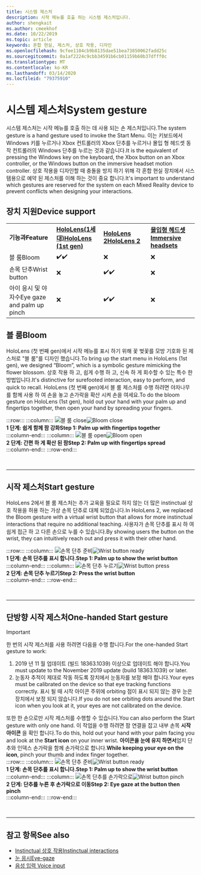 ```yaml
---
title: 시스템 제스처
description: 시작 메뉴를 호출 하는 시스템 제스처입니다.
author: shengkait
ms.author: cmeekhof
ms.date: 10/22/2019
ms.topic: article
keywords: 혼합 현실, 제스처, 상호 작용, 디자인
ms.openlocfilehash: 9cfee1104cb9b8135dae51bea73850062fadd25c
ms.sourcegitcommit: 0a1af2224c9cbb34591b6cb01159b60b37dfff0c
ms.translationtype: MT
ms.contentlocale: ko-KR
ms.lasthandoff: 03/14/2020
ms.locfileid: "79375910"
---
```

# <a name="system-gesture"></a><span data-ttu-id="15ef2-104">시스템 제스처</span><span class="sxs-lookup"><span data-stu-id="15ef2-104">System gesture</span></span>

<span data-ttu-id="15ef2-105">시스템 제스처는 시작 메뉴를 호출 하는 데 사용 되는 손 제스처입니다.</span><span class="sxs-lookup"><span data-stu-id="15ef2-105">The system gesture is a hand gesture used to invoke the Start Menu.</span></span> <span data-ttu-id="15ef2-106">이는 키보드에서 Windows 키를 누르거나 Xbox 컨트롤러의 Xbox 단추를 누르거나 몰입 형 헤드셋 동작 컨트롤러의 Windows 단추를 누르는 것과 같습니다.</span><span class="sxs-lookup"><span data-stu-id="15ef2-106">It is the equivalent of pressing the Windows key on the keyboard, the Xbox button on an Xbox controller, or the Windows button on the immersive headset motion controller.</span></span> <span data-ttu-id="15ef2-107">상호 작용을 디자인할 때 충돌을 방지 하기 위해 각 혼합 현실 장치에서 시스템용으로 예약 된 제스처를 이해 하는 것이 중요 합니다.</span><span class="sxs-lookup"><span data-stu-id="15ef2-107">It's important to understand which gestures are reserved for the system on each Mixed Reality device to prevent conflicts when designing your interactions.</span></span>

## <a name="device-support"></a><span data-ttu-id="15ef2-108">장치 지원</span><span class="sxs-lookup"><span data-stu-id="15ef2-108">Device support</span></span>

<table>
    <colgroup>
    <col width="25%" />
    <col width="25%" />
    <col width="25%" />
    <col width="25%" />
    </colgroup>
    <tr>
        <td><span data-ttu-id="15ef2-109"><strong>기능과</strong></span><span class="sxs-lookup"><span data-stu-id="15ef2-109"><strong>Feature</strong></span></span></td>
        <td><span data-ttu-id="15ef2-110"><a href="hololens-hardware-details.md"><strong>HoloLens(1세대)</strong></a></span><span class="sxs-lookup"><span data-stu-id="15ef2-110"><a href="hololens-hardware-details.md"><strong>HoloLens (1st gen)</strong></a></span></span></td>
        <td><span data-ttu-id="15ef2-111"><a href="https://docs.microsoft.com/hololens/hololens2-hardware"><strong>HoloLens 2</strong></span><span class="sxs-lookup"><span data-stu-id="15ef2-111"><a href="https://docs.microsoft.com/hololens/hololens2-hardware"><strong>HoloLens 2</strong></span></span></td>
        <td><span data-ttu-id="15ef2-112"><a href="immersive-headset-hardware-details.md"><strong>몰입형 헤드셋</strong></a></span><span class="sxs-lookup"><span data-stu-id="15ef2-112"><a href="immersive-headset-hardware-details.md"><strong>Immersive headsets</strong></a></span></span></td>
    </tr>
     <tr>
        <td><span data-ttu-id="15ef2-113">블 룸</span><span class="sxs-lookup"><span data-stu-id="15ef2-113">Bloom</span></span></td>
        <td><span data-ttu-id="15ef2-114">✔️</span><span class="sxs-lookup"><span data-stu-id="15ef2-114">✔️</span></span></td>
        <td>❌</td>
        <td>❌</td>
    </tr>
     <tr>
        <td><span data-ttu-id="15ef2-115">손목 단추</span><span class="sxs-lookup"><span data-stu-id="15ef2-115">Wrist button</span></span></td>
        <td>❌</td>
        <td><span data-ttu-id="15ef2-116">✔️</span><span class="sxs-lookup"><span data-stu-id="15ef2-116">✔️</span></span></td>
        <td>❌</td>
    </tr>
    <tr>
        <td><span data-ttu-id="15ef2-117">아이 응시 및 야자수</span><span class="sxs-lookup"><span data-stu-id="15ef2-117">Eye gaze and palm up pinch</span></span></td>
        <td>❌</td>
        <td><span data-ttu-id="15ef2-118">✔️</span><span class="sxs-lookup"><span data-stu-id="15ef2-118">✔️</span></span></td>
        <td>❌</td>
    </tr>
</table>

## <a name="bloom"></a><span data-ttu-id="15ef2-119">블 룸</span><span class="sxs-lookup"><span data-stu-id="15ef2-119">Bloom</span></span>
<span data-ttu-id="15ef2-120">HoloLens (첫 번째 gen)에서 시작 메뉴를 표시 하기 위해 꽃 벚꽃를 모방 기호화 된 제스처로 "블 룸"를 디자인 했습니다.</span><span class="sxs-lookup"><span data-stu-id="15ef2-120">To bring up the start menu in HoloLens (1st gen), we designed “Bloom”, which is a symbolic gesture mimicking the flower blossom.</span></span> <span data-ttu-id="15ef2-121">상호 작용 하 고, 쉽게 수행 하 고, 신속 하 게 회수할 수 있는 특수 한 방법입니다.</span><span class="sxs-lookup"><span data-stu-id="15ef2-121">It's distinctive for surefooted interaction, easy to perform, and quick to recall.</span></span> <span data-ttu-id="15ef2-122">HoloLens (첫 번째 gen)에서 블 룸 제스처를 수행 하려면 야자나무를 함께 사용 하 여 손을 놓고 손가락을 확산 시켜 손을 여세요.</span><span class="sxs-lookup"><span data-stu-id="15ef2-122">To do the bloom gesture on HoloLens (1st gen), hold out your hand with your palm up and fingertips together, then open your hand by spreading your fingers.</span></span>

:::row:::
    :::column:::
        <span data-ttu-id="15ef2-123">![블 룸 close](images/bloom-close.png)</span><span class="sxs-lookup"><span data-stu-id="15ef2-123">![Bloom close](images/bloom-close.png)</span></span><br>
        <span data-ttu-id="15ef2-124">**1 단계: 쉽게 함께 팜 강화**</span><span class="sxs-lookup"><span data-stu-id="15ef2-124">**Step 1: Palm up with fingertips together**</span></span><br>
    :::column-end:::
    :::column:::
        <span data-ttu-id="15ef2-125">![블 룸 open](images/bloom-open.png)</span><span class="sxs-lookup"><span data-stu-id="15ef2-125">![Bloom open](images/bloom-open.png)</span></span><br>
        <span data-ttu-id="15ef2-126">**2 단계: 간편 하 게 확산 된 팜**</span><span class="sxs-lookup"><span data-stu-id="15ef2-126">**Step 2: Palm up with fingertips spread**</span></span><br>
    :::column-end:::
:::row-end:::

<br>

---

## <a name="start-gesture"></a><span data-ttu-id="15ef2-127">시작 제스처</span><span class="sxs-lookup"><span data-stu-id="15ef2-127">Start gesture</span></span>
<span data-ttu-id="15ef2-128">HoloLens 2에서 블 룸 제스처는 추가 교육을 필요로 하지 않는 더 많은 instinctual 상호 작용을 허용 하는 가상 손목 단추로 대체 되었습니다.</span><span class="sxs-lookup"><span data-stu-id="15ef2-128">In HoloLens 2, we replaced the Bloom gesture with a virtual wrist button that allows for more instinctual interactions that require no additional teaching.</span></span> <span data-ttu-id="15ef2-129">사용자가 손목 단추를 표시 하 여 쉽게 접근 하 고 다른 손으로 누를 수 있습니다.</span><span class="sxs-lookup"><span data-stu-id="15ef2-129">By showing users the button on the wrist, they can intuitively reach out and press it with their other hand.</span></span>

:::row:::
    :::column:::
        <span data-ttu-id="15ef2-130">![손목 단추 준비](images/wrist-button-ready.png)</span><span class="sxs-lookup"><span data-stu-id="15ef2-130">![Wrist button ready](images/wrist-button-ready.png)</span></span><br>
        <span data-ttu-id="15ef2-131">**1 단계: 손목 단추를 표시 합니다.**</span><span class="sxs-lookup"><span data-stu-id="15ef2-131">**Step 1: Palm up to show the wrist button**</span></span><br>
    :::column-end:::
    :::column:::
        <span data-ttu-id="15ef2-132">![손목 단추 누르기](images/wrist-button-press.png)</span><span class="sxs-lookup"><span data-stu-id="15ef2-132">![Wrist button press](images/wrist-button-press.png)</span></span><br>
        <span data-ttu-id="15ef2-133">**2 단계: 손목 단추 누르기**</span><span class="sxs-lookup"><span data-stu-id="15ef2-133">**Step 2: Press the wrist button**</span></span><br>
    :::column-end:::
:::row-end:::

<br>

---


## <a name="one-handed-start-gesture"></a><span data-ttu-id="15ef2-134">단방향 시작 제스처</span><span class="sxs-lookup"><span data-stu-id="15ef2-134">One-handed Start gesture</span></span>

> [!IMPORTANT]
> <span data-ttu-id="15ef2-135">한 번의 시작 제스처를 사용 하려면 다음을 수행 합니다.</span><span class="sxs-lookup"><span data-stu-id="15ef2-135">For the one-handed Start gesture to work:</span></span>
>
> 1. <span data-ttu-id="15ef2-136">2019 년 11 월 업데이트 (빌드 18363.1039) 이상으로 업데이트 해야 합니다.</span><span class="sxs-lookup"><span data-stu-id="15ef2-136">You must update to the November 2019 update (build 18363.1039) or later.</span></span>
> 1. <span data-ttu-id="15ef2-137">눈동자 추적이 제대로 작동 하도록 장치에서 눈동자를 보정 해야 합니다.</span><span class="sxs-lookup"><span data-stu-id="15ef2-137">Your eyes must be calibrated on the device so that eye tracking functions correctly.</span></span> <span data-ttu-id="15ef2-138">표시 될 때 시작 아이콘 주위에 orbiting 점이 표시 되지 않는 경우 눈은 장치에서 보정 되지 않습니다.</span><span class="sxs-lookup"><span data-stu-id="15ef2-138">If you do not see orbiting dots around the Start icon when you look at it, your eyes are not calibrated on the device.</span></span>

<span data-ttu-id="15ef2-139">또한 한 손으로만 시작 제스처를 수행할 수 있습니다.</span><span class="sxs-lookup"><span data-stu-id="15ef2-139">You can also perform the Start gesture with only one hand.</span></span> <span data-ttu-id="15ef2-140">이 작업을 수행 하려면 팜 연결을 잡고 내부 손목 **시작 아이콘** 을 확인 합니다.</span><span class="sxs-lookup"><span data-stu-id="15ef2-140">To do this, hold out your hand with your palm facing you and look at the **Start icon** on your inner wrist.</span></span> <span data-ttu-id="15ef2-141">**아이콘을 눈에 유지 하면서**엄지 단추와 인덱스 손가락을 함께 손가락으로 합니다.</span><span class="sxs-lookup"><span data-stu-id="15ef2-141">**While keeping your eye on the icon**, pinch your thumb and index finger together.</span></span><br>
:::row:::
    :::column:::
        <span data-ttu-id="15ef2-142">![손목 단추 준비](images/wrist-button-ready.png)</span><span class="sxs-lookup"><span data-stu-id="15ef2-142">![Wrist button ready](images/wrist-button-ready.png)</span></span><br>
        <span data-ttu-id="15ef2-143">**1 단계: 손목 단추를 표시 합니다.**</span><span class="sxs-lookup"><span data-stu-id="15ef2-143">**Step 1: Palm up to show the wrist button**</span></span><br>
    :::column-end:::
    :::column:::
        <span data-ttu-id="15ef2-144">![손목 단추를 손가락으로](images/wrist-button-pinch.png)</span><span class="sxs-lookup"><span data-stu-id="15ef2-144">![Wrist button pinch](images/wrist-button-pinch.png)</span></span><br>
        <span data-ttu-id="15ef2-145">**2 단계: 단추를 누른 후 손가락으로 이동**</span><span class="sxs-lookup"><span data-stu-id="15ef2-145">**Step 2: Eye gaze at the button then pinch**</span></span><br>
    :::column-end:::
:::row-end:::

<br>

---

## <a name="see-also"></a><span data-ttu-id="15ef2-146">참고 항목</span><span class="sxs-lookup"><span data-stu-id="15ef2-146">See also</span></span>

* [<span data-ttu-id="15ef2-147">Instinctual 상호 작용</span><span class="sxs-lookup"><span data-stu-id="15ef2-147">Instinctual interactions</span></span>](interaction-fundamentals.md)
* [<span data-ttu-id="15ef2-148">눈 응시</span><span class="sxs-lookup"><span data-stu-id="15ef2-148">Eye-gaze</span></span>](eye-tracking.md)
* [<span data-ttu-id="15ef2-149">음성 입력 </span><span class="sxs-lookup"><span data-stu-id="15ef2-149">Voice input</span></span>](voice-input.md)
